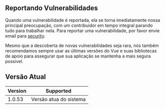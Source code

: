 ## Reportando Vulnerabilidades

Quando uma vulnerabilidade é reportada, ela se torna imediatamente nossa principal preocupação, com um contribuidor em tempo integral parando tudo para trabalhar nela. Para reportar uma vulnerabilidade, por favor envie email para [security](mailto:gh05tb0y@disroot.org).

Mesmo que a descoberta de novas vulnerabilidades seja rara, nós também recomendamos sempre usar as últimas versões do Vue e suas bibliotecas de apoio para assegurar que sua aplicação se mantenha a mais segura possível.

## Versão Atual

| Version | Supported          |
| ------- | ------------------ |
| 1.0.53  | Versão atua do sistema |
